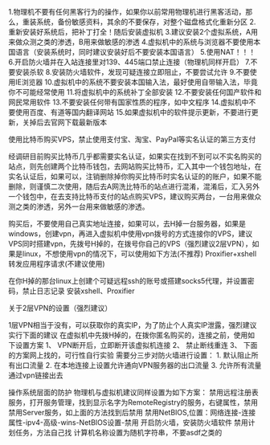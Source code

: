 1.物理机不要有任何黑客行为的操作，如果你以前常用物理机进行黑客活动，那么，重装系统，备份敏感资料，其余的不要保存，对整个磁盘格式化重新分区
2.重新安装好系统后，把补丁打全！随后安装虚拟机
3.建议安装2个虚拟系统，A用来做众测之类的渗透，B用来做敏感的渗透
4.虚拟机中的系统与浏览器不要使用本国语言（安装系统时，同时建议安装好后不要安装本国语言）
5.使用NAT！！！
6.开启防火墙并在入站连接里对139、445端口禁止连接（物理机同样开启）
7.不要安装杀软
8.安装防火墙软件，发现可疑连接立即阻止，不要尝试允许
9.不要使用IE浏览器
10.虚拟机中的系统不要安装本国输入法，最好使用自带输入法，毕竟你不可能经常使用
11.将虚拟机中的系统补丁全部安装
12.不要安装任何国产软件和网民常用软件
13.不要安装任何带有国家性质的程序，如中文程序
14.虚拟机中不要使用百度、有道等国内翻译网站
15.如果虚拟机中的软件提示更新，不要进行更新，关掉后去官网下载最新版本

使用比特币购买VPS，禁止使用支付宝、淘宝、PayPal等实名认证的第三方支付

经调研目前购买比特币几乎都需要实名认证，如果实在找到不到可以不实名购买的站点，则先创建两个比特币钱包，去网站购买比特币，汇入其中一个钱包地址，在实名认证后，如果可以，注销删除掉你购买比特币时实名认证的的账户，如果不能删除，则谨慎二次使用，随后去A网洗比特币的站点进行混淆，混淆后，汇入另外一个钱包中，在去支持比特币支付的站点购买VPS，建议购买两台，一台用来做众测之类的渗透，另外一台用来做敏感的渗透。

购买后，不要使用自己真实地址连接，如果可以，去H掉一台服务器，如果是windows，创建vpn，再进入虚拟机中使用vpn拨号的方式连接你的VPS，建议VPS同时搭建vpn，先拨号H掉的，在拨号你自己的VPS（强烈建议2层VPN），如果是linux，不想使用vpn的情况下，可以使用如下方法(不推荐)
Proxifier+xshell转发应用程序请求(不建议使用)

在你H掉的那台linux上创建个可疑远程ssh的账号或搭建socks5代理，并设置密码，禁止日志记录
安装xshell、Proxifier

关于2层VPN的设置（强烈建议）

1层VPN相当于没有，可以获取你的真实IP，为了防止个人真实IP泄露，强烈建议实行下面的建议
在虚拟机中先拨H掉的，在拨你匿名购买的，连接之前，使用如下设置方案
1、  VPN断开后，立即断开该虚拟机连接
2、  禁止断线重连
3、  下面的方案网上找的，可行性自行实验
需要分三步对防火墙进行设置：
    1. 默认阻止所有出口流量
        2. 在本地连接上设置允许通向VPN服务器的出口流量
        3. 允许所有流量通过vpn链接出去

操作系统层面的防护
物理机与虚拟机建议同样设置为如下方案：
禁用远程注册表服务，打开服务管理，找到显示名字为RemoteRegistry的服务，右键属性，禁用
禁用Server服务，如上面的方法找到后禁用
禁用NetBIOS,位置：网络连接-连接属性-ipv4-高级-wins-NetBIOS设置-禁用
开启防火墙，安装防火墙软件
禁用计划任务，方法自己找
计算机名称设置为随机字符串，不要asdf之类的

